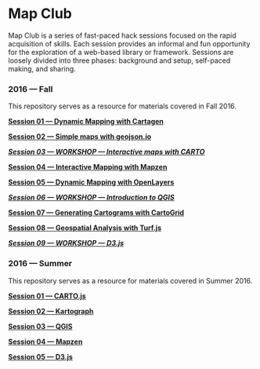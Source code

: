# Map Club

Map Club is a series of fast-paced hack sessions focused on the rapid acquisition of skills. Each session provides an informal and fun opportunity for the exploration of a web-based library or framework. Sessions are loosely divided into three phases: background and setup, self-paced making, and sharing.

### 2016 &mdash; Fall

This repository serves as a resource for materials covered in Fall 2016.

**[Session 01 &mdash; Dynamic Mapping with Cartagen](https://github.com/emilyfuhrman/map-club/blob/master/2016_Fall/Session_01)**

**[Session 02 &mdash; Simple maps with geojson.io](https://github.com/emilyfuhrman/map-club/blob/master/2016_Fall/Session_02)**

_**[Session 03 &mdash; WORKSHOP &mdash; Interactive maps with CARTO](https://github.com/emilyfuhrman/map-club/blob/master/2016_Fall/Session_03)**_

**[Session 04 &mdash; Interactive Mapping with Mapzen](https://github.com/emilyfuhrman/map-club/blob/master/2016_Fall/Session_04)**

**[Session 05 &mdash; Dynamic Mapping with OpenLayers](https://github.com/emilyfuhrman/map-club/blob/master/2016_Fall/Session_05)**

_**[Session 06 &mdash; WORKSHOP &mdash; Introduction to QGIS](https://github.com/emilyfuhrman/map-club/blob/master/2016_Fall/Session_06)**_

**[Session 07 &mdash; Generating Cartograms with CartoGrid](https://github.com/emilyfuhrman/map-club/blob/master/2016_Fall/Session_07)**

**[Session 08 &mdash; Geospatial Analysis with Turf.js](https://github.com/emilyfuhrman/map-club/blob/master/2016_Fall/Session_08)**

_**[Session 09 &mdash; WORKSHOP &mdash; D3.js](https://github.com/emilyfuhrman/map-club/blob/master/2016_Fall/Session_09)**_

### 2016 &mdash; Summer

This repository serves as a resource for materials covered in Summer 2016.

**[Session 01 &mdash; CARTO.js](https://github.com/emilyfuhrman/map-club/blob/master/2016_Fall/Session_01)**

**[Session 02 &mdash; Kartograph](https://github.com/emilyfuhrman/map-club/blob/master/2016_Fall/Session_02)**

**[Session 03 &mdash; QGIS](https://github.com/emilyfuhrman/map-club/blob/master/2016_Fall/Session_03)**

**[Session 04 &mdash; Mapzen](https://github.com/emilyfuhrman/map-club/blob/master/2016_Fall/Session_04)**

**[Session 05 &mdash; D3.js](https://github.com/emilyfuhrman/map-club/blob/master/2016_Fall/Session_05)**